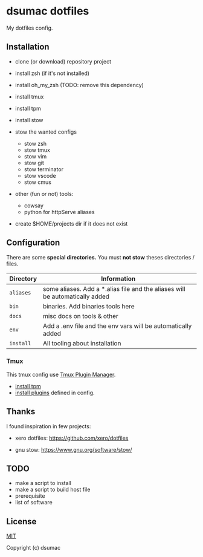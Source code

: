 # dsumac dotfiles

My dotfiles config.

## Installation

- clone (or download) repository project
- install zsh (if it's not installed)
- install oh_my_zsh (TODO: remove this dependency)
- install tmux
- install tpm
- install stow
- stow the wanted configs
  - stow zsh
  - stow tmux
  - stow vim
  - stow git
  - stow terminator
  - stow vscode
  - stow cmus
- other (fun or not) tools:

  - cowsay
  - python for httpServe aliases

- create $HOME/projects dir if it does not exist

## Configuration

There are some **special directories.**
You must **not stow** theses directories / files.

| Directory | Information                                                                   |
| --------- | ----------------------------------------------------------------------------- |
| `aliases` | some aliases. Add a \*.alias file and the aliases will be automatically added |
| `bin`     | binaries. Add binaries tools here                                             |
| `docs`    | misc docs on tools & other                                                    |
| `env`     | Add a .env file and the env vars will be automatically added                  |
| `install` | All tooling about installation                                                |

### Tmux

This tmux config use [Tmux Plugin Manager](https://github.com/tmux-plugins/tpm).

- [install tpm](https://github.com/tmux-plugins/tpm#installation)
- [install plugins](https://github.com/tmux-plugins/tpm#installing-plugins) defined in config.

## Thanks

I found inspiration in few projects:

- xero dotfiles:
  https://github.com/xero/dotfiles

- gnu stow:
  https://www.gnu.org/software/stow/

## TODO

- make a script to install
- make a script to build host file
- prerequisite
- list of software

## License

[MIT](http://opensource.org/licenses/MIT)

Copyright (c) dsumac
